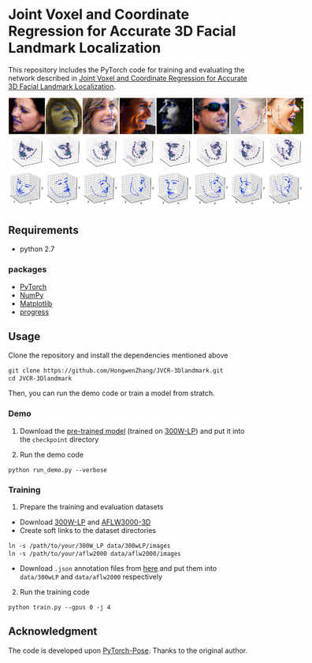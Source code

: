 # Joint Voxel and Coordinate Regression for Accurate 3D Facial Landmark Localization

This repository includes the PyTorch code for training and evaluating the network described in [Joint Voxel and Coordinate Regression for Accurate 3D Facial Landmark Localization](https://arxiv.org/abs/1801.09242).

<p align='center'>
<img src='imgs/aflwDemo.gif' title='examples for 3D facial landmark localization' style='max-width:600px'></img>
</p>

## Requirements

- python 2.7

### packages

- [PyTorch](https://www.pytorch.org)
- [NumPy](http://www.numpy.org)
- [Matplotlib](https://matplotlib.org)
- [progress](https://anaconda.org/conda-forge/progress)

## Usage

Clone the repository and install the dependencies mentioned above
```
git clone https://github.com/HongwenZhang/JVCR-3Dlandmark.git
cd JVCR-3Dlandmark
```
Then, you can run the demo code or train a model from stratch.

### Demo
1. Download the [pre-trained model](https://drive.google.com/drive/folders/1wT3efHjqUfTMHj8qAjkPn8m9qS614Lxu) (trained on [300W-LP](http://www.cbsr.ia.ac.cn/users/xiangyuzhu/projects/3DDFA/main.htm)) and put it into the `checkpoint` directory

2. Run the demo code

```
python run_demo.py --verbose
```

### Training

1. Prepare the training and evaluation datasets
- Download [300W-LP](http://www.cbsr.ia.ac.cn/users/xiangyuzhu/projects/3DDFA/main.htm) and [AFLW3000-3D](http://www.cbsr.ia.ac.cn/users/xiangyuzhu/projects/3DDFA/main.htm)
- Create soft links to the dataset directories
```
ln -s /path/to/your/300W_LP data/300wLP/images
ln -s /path/to/your/aflw2000 data/aflw2000/images
```
- Download `.json` annotation files from [here](https://drive.google.com/drive/folders/16cj4x1v1jbqikB4KS8ndnuP49coqwt1c) and put them into `data/300wLP` and `data/aflw2000` respectively
2. Run the training code
```
python train.py --gpus 0 -j 4
```

## Acknowledgment

The code is developed upon [PyTorch-Pose](https://github.com/bearpaw/pytorch-pose). Thanks to the original author.
